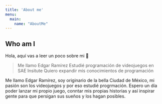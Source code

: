 ```yaml
---
title: 'About me'
menu:
  main:
    name: "AboutMe"
---
```


## Who am I

Hola, aquí vas a leer un poco sobre mi 🤩

> Me llamo Edgar Ramírez
> Estudié programación de videojuegos en SAE Insitute
> Quiero expandir mis conocimientos de programación

Me llamo Edgar Ramírez, soy originario de la bella Ciudad de México, mi pasión son los videojuegos y por eso estudié progrmación. Espero un día poder
lanzar mi propio juego, conntar mis propias historias y así inspirar gente para que persigan sus sueños y los hagan posibles.

